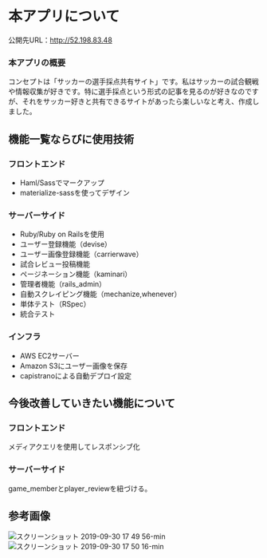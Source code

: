 # 本アプリについて

公開先URL：http://52.198.83.48

### 本アプリの概要
コンセプトは「サッカーの選手採点共有サイト」です。私はサッカーの試合観戦や情報収集が好きです。特に選手採点という形式の記事を見るのが好きなのですが、それをサッカー好きと共有できるサイトがあったら楽しいなと考え、作成しました。

## 機能一覧ならびに使用技術
### フロントエンド
- Haml/Sassでマークアップ
- materialize-sassを使ってデザイン

### サーバーサイド
- Ruby/Ruby on Railsを使用
- ユーザー登録機能（devise）
- ユーザー画像登録機能（carrierwave）
- 試合レビュー投稿機能
- ページネーション機能（kaminari）
- 管理者機能（rails_admin）
- 自動スクレイピング機能（mechanize,whenever）
- 単体テスト（RSpec）
- 統合テスト

### インフラ
- AWS EC2サーバー
- Amazon S3にユーザー画像を保存
- capistranoによる自動デプロイ設定

## 今後改善していきたい機能について
### フロントエンド
メディアクエリを使用してレスポンシブ化
### サーバーサイド
game_memberとplayer_reviewを紐づける。

## 参考画像
![スクリーンショット 2019-09-30 17 49 56-min](https://user-images.githubusercontent.com/52983810/65863496-2f0ffb00-e3ab-11e9-81ec-2bbef3e13563.png)
![スクリーンショット 2019-09-30 17 50 16-min](https://user-images.githubusercontent.com/52983810/65863529-42bb6180-e3ab-11e9-92af-36467dd35eb6.png)